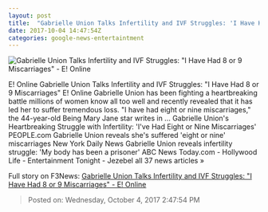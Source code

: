 ```yaml
---
layout: post
title:  "Gabrielle Union Talks Infertility and IVF Struggles: 'I Have Had 8 or 9 Miscarriages' - E! Online"
date: 2017-10-04 14:47:54Z
categories: google-news-entertaintment
---
```


![Gabrielle Union Talks Infertility and IVF Struggles: "I Have Had 8 or 9 Miscarriages" - E! Online](http://akns-images.eonline.com/eol_images/Entire_Site/201752/rs_600x600-170602104853-600-gabrielle-union.jpg?downsize=450:*&crop=450:350;left,top)

E! Online Gabrielle Union Talks Infertility and IVF Struggles: "I Have Had 8 or 9 Miscarriages" E! Online Gabrielle Union has been fighting a heartbreaking battle millions of women know all too well and recently revealed that it has led her to suffer tremendous loss. "I have had eight or nine miscarriages," the 44-year-old Being Mary Jane star writes in ... Gabrielle Union's Heartbreaking Struggle with Infertility: 'I've Had Eight or Nine Miscarriages' PEOPLE.com Gabrielle Union reveals she's suffered 'eight or nine' miscarriages New York Daily News Gabrielle Union reveals infertility struggle: 'My body has been a prisoner' ABC News Today.com - Hollywood Life - Entertainment Tonight - Jezebel all 37 news articles »


Full story on F3News: [Gabrielle Union Talks Infertility and IVF Struggles: "I Have Had 8 or 9 Miscarriages" - E! Online](http://www.f3nws.com/n/4qpYHH)

> Posted on: Wednesday, October 4, 2017 2:47:54 PM
